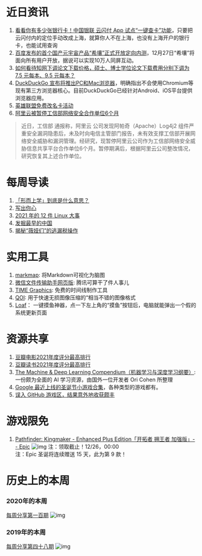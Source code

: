 # 近日资讯

1. [看看你有多少张银行卡！中国银联 云闪付 App 试点“一键查卡”功能](https://www.ithome.com/0/593/603.htm)，只要把云闪付内的定位手动改成上海，就算你人不在上海，也没有上海开户的银行卡，也能试用查询
2. [百度发布的首个国产元宇宙产品“希壤”正式开放定向内测](https://new.qq.com/omn/20211221/20211221A0DE1X00.html)，12月27日“希壤”将面向所有用户开放，据说可以实现10万人同屏互动。
3. [如何看待知网下调论文下载价格，硕士、博士学位论文下载费用分别下调为 7.5 元每本、9.5 元每本？](https://www.zhihu.com/question/507762831)
3. [DuckDuckGo 宣布将推出PC和Mac浏览器](https://www.sohu.com/a/510915994_100106801)，明确指出不会使用Chromium等现有第三方浏览器核心。目前DuckDuckGo已经针对Android、iOS平台提供浏览器应用。
4. [英雄联盟免费改名卡活动](https://wx.gamesafe.qq.com/static/proxy/safety-day/index.html)
5. [阿里云被暂停工信部网络安全合作单位6个月](https://www.sohu.com/a/510638864_115565)

> 近日，工信部 通报称，阿里云 公司发现阿帕奇（Apache）Log4j2 组件严重安全漏洞隐患后，未及时向电信主管部门报告，未有效支撑工信部开展网络安全威胁和漏洞管理。经研究，现暂停阿里云公司作为工信部网络安全威胁信息共享平台合作单位6个月。暂停期满后，根据阿里云公司整改情况，研究恢复其上述合作单位。

# 每周导读

1. [「形而上学」到底是什么意思？](https://www.zhihu.com/question/19777040)
2. [写出你心](https://mp.weixin.qq.com/s/zJOj5shyVUYESEN17J2v9A)
3. [2021 年的 12 件 Linux 大事](https://mp.weixin.qq.com/s/UK-qL-C4dPlo6kgUeQE6bQ)
4. [发掘最早的中国](https://mp.weixin.qq.com/s/3TBqOM1ZYEzxemdWkpnoNg)
5. [揭秘“薇娅们”的逃漏税操作](https://mp.weixin.qq.com/s/Fho6sFwIeJR4xN0Vl-RlQw)

# 实用工具

1. [markmap](https://github.com/gera2ld/markmap): 将Markdown可视化为脑图
2. [微信文件传输助手网页版](https://filehelper.weixin.qq.com/): 腾讯可算干了件人事儿
3. [TIME Graphics](https://time.graphics/): 免费的时间线制作工具
4. [QOI](https://github.com/phoboslab/qoi): 用于快速无损图像压缩的“相当不错的图像格式
5. [Loaf](https://github.com/DinoChan/Loaf)： 一键摸鱼神器，点一下左上角的“摸鱼”按钮后，电脑就能弹出一个假的系统更新页面

# 资源共享

1. [豆瓣电影2021年度评分最高排行](https://movie.douban.com/annual/2021)
2. [豆瓣读书2021年度评分最高排行](https://book.douban.com/annual/2021)
3. [The Machine & Deep Learning Compendium（机器学习与深度学习纲要）](https://github.com/orico/www.mlcompendium.com): 一份颇为全面的 AI 学习资源，由国外一位开发者 Ori Cohen 所整理
4. [Google 最近上线的圣诞节小游戏合集](https://santatracker.google.com/)，各种类型的游戏都有。
5. [误入 GitHub 游戏区，结果意外地收获颇丰](https://mp.weixin.qq.com/s/go1m9S01FAt-I0KATeBkog)

# 游戏限免

1. [Pathfinder: Kingmaker - Enhanced Plus Edition「开拓者 拥王者 加强版」-- Epic](https://www.epicgames.com/store/zh-Hant/p/pathfinder-kingmaker)
![img](http://mmbiz.qpic.cn/sz_mmbiz_png/pDARXZuibAKTj6H7LbuExw6Cr3mT9kUNd6FVLVZpPfUkG2k1umV52cUK5GuKfwIyI9T9EjbUicVsic4LyTlGP6vbA/0?wx_fmt=png)
注：领取截止！12/26，00:00   
注：Epic 圣诞将连续赠送 15 天，此为第 9 款！

# 历史上的本周

### 2020年的本周

[每周分享第一百期](https://mp.weixin.qq.com/s/Q8urk_1aisj-75NHR-55Vw)
![img](https://mmbiz.qpic.cn/sz_mmbiz_jpg/pDARXZuibAKTWYswEqXnz3mIeQnpibOh6TVPQzxHuibCTLnPCqXYEc5mFYJ6Joia2FCvLbTyUH0Mk2KK35f3LNMBGA/640?wx_fmt=jpeg&tp=webp&wxfrom=5&wx_lazy=1&wx_co=1)

### 2019年的本周

[每周分享第四十八期](https://mp.weixin.qq.com/s?__biz=MzI3MDA2MDA3NQ==&mid=2657570665&idx=1&sn=560c71eecd9d82624a08e12dc702d131&scene=21#wechat_redirect)
![img](https://mmbiz.qpic.cn/sz_mmbiz_png/pDARXZuibAKTcYdicjkGRr5y5CZxYchgSJlJ8LjR8cVPmLBAuB3b3mwIJJLq7iapVYic0QsYnpOCghtJy2fkBdSQOA/640?wx_fmt=png&tp=webp&wxfrom=5&wx_lazy=1&wx_co=1&retryload=1)
